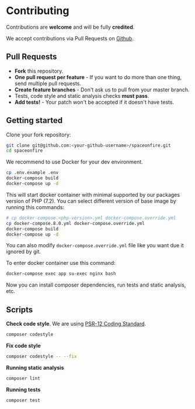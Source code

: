 # Contributing

Contributions are **welcome** and will be fully **credited**.

We accept contributions via Pull Requests on [Github](https://github.com/spaceonfire/spaceonfire).

## Pull Requests

- **Fork** this repository.
- **One pull request per feature** - If you want to do more than one thing, send multiple pull requests.
- **Create feature branches** - Don't ask us to pull from your master branch.
- Tests, code style and static analysis checks **must pass**.
- **Add tests!** - Your patch won't be accepted if it doesn't have tests.

## Getting started

Clone your fork repository:

```bash
git clone git@github.com:<your-github-username>/spaceonfire.git
cd spaceonfire
```

We recommend to use Docker for your dev environment.

```bash
cp .env.example .env
docker-compose build
docker-compose up -d
```

This will start docker container with minimal supported by our packages version of PHP (7.2). You can select different
version of base image by running this commands:

```bash
# cp docker-compose.<php-version>.yml docker-compose.override.yml
cp docker-compose.8.0.yml docker-compose.override.yml
docker-compose build
docker-compose up -d
```

You can also modify `docker-compose.override.yml` file like you want due it ignored by git.

To enter docker container use this command:

```bash
docker-compose exec app su-exec nginx bash
```

Now you can install composer dependencies, run tests and static analysis, etc.

## Scripts

**Check code style**. We are using [PSR-12 Coding Standard][psr12].

```bash
composer codestyle
```

**Fix code style**

```bash
composer codestyle -- --fix
```

**Running static analysis**

```bash
composer lint
```

**Running tests**

```bash
composer test
```

[psr12]: https://www.php-fig.org/psr/psr-12/
